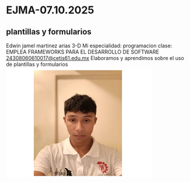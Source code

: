 # EJMA-07.10.2025
## plantillas y formularios

Edwin jamel martinez arias
3-D
Mi especialidad: programacion
clase: EMPLEA FRAMEWORKS PARA EL DESARROLLO DE SOFTWARE
24308060610017@cetis61.edu.mx
Elaboramos y aprendimos sobre el uso de plantillas y formularios
![](https://github.com/Edwin-jamel-martinez-arias/EJMA-07.10.2025/blob/main/Edwin.jpg)
